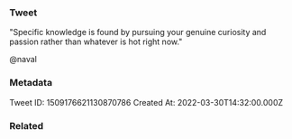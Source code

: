 ### Tweet
"Specific knowledge is found by pursuing your genuine curiosity and passion rather than whatever is hot right now." 

@naval

### Metadata
Tweet ID: 1509176621130870786
Created At: 2022-03-30T14:32:00.000Z

### Related

